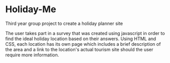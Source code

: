 # Holiday-Me
Third year group project to create a holiday planner site

The user takes part in a survey that was created using javascript in order to find the ideal holiday location based on their answers.
Using HTML and CSS, each location has its own page which includes a brief description of the area and a link to the location's actual tourism site should the user require more information.
